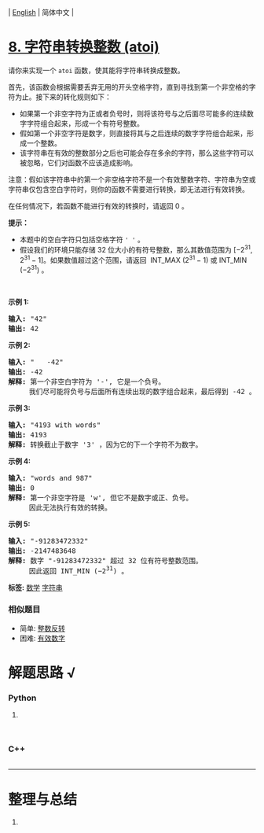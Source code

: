 | [English](README_EN.md) | 简体中文 |

# [8. 字符串转换整数 (atoi)](https://leetcode-cn.com/problems/string-to-integer-atoi)
<p>请你来实现一个&nbsp;<code>atoi</code>&nbsp;函数，使其能将字符串转换成整数。</p>

<p>首先，该函数会根据需要丢弃无用的开头空格字符，直到寻找到第一个非空格的字符为止。接下来的转化规则如下：</p>

<ul>
	<li>如果第一个非空字符为正或者负号时，则将该符号与之后面尽可能多的连续数字字符组合起来，形成一个有符号整数。</li>
	<li>假如第一个非空字符是数字，则直接将其与之后连续的数字字符组合起来，形成一个整数。</li>
	<li>该字符串在有效的整数部分之后也可能会存在多余的字符，那么这些字符可以被忽略，它们对函数不应该造成影响。</li>
</ul>

<p>注意：假如该字符串中的第一个非空格字符不是一个有效整数字符、字符串为空或字符串仅包含空白字符时，则你的函数不需要进行转换，即无法进行有效转换。</p>

<p>在任何情况下，若函数不能进行有效的转换时，请返回 0 。</p>

<p><strong>提示：</strong></p>

<ul>
	<li>本题中的空白字符只包括空格字符 <code>&#39; &#39;</code> 。</li>
	<li>假设我们的环境只能存储 32 位大小的有符号整数，那么其数值范围为&nbsp;[&minus;2<sup>31</sup>,&nbsp; 2<sup>31&nbsp;</sup>&minus; 1]。如果数值超过这个范围，请返回 &nbsp;INT_MAX (2<sup>31&nbsp;</sup>&minus; 1) 或&nbsp;INT_MIN (&minus;2<sup>31</sup>) 。</li>
</ul>

<p>&nbsp;</p>

<p><strong>示例&nbsp;1:</strong></p>

<pre><strong>输入:</strong> &quot;42&quot;
<strong>输出:</strong> 42
</pre>

<p><strong>示例&nbsp;2:</strong></p>

<pre><strong>输入:</strong> &quot;   -42&quot;
<strong>输出:</strong> -42
<strong>解释: </strong>第一个非空白字符为 &#39;-&#39;, 它是一个负号。
&nbsp;    我们尽可能将负号与后面所有连续出现的数字组合起来，最后得到 -42 。
</pre>

<p><strong>示例&nbsp;3:</strong></p>

<pre><strong>输入:</strong> &quot;4193 with words&quot;
<strong>输出:</strong> 4193
<strong>解释:</strong> 转换截止于数字 &#39;3&#39; ，因为它的下一个字符不为数字。
</pre>

<p><strong>示例&nbsp;4:</strong></p>

<pre><strong>输入:</strong> &quot;words and 987&quot;
<strong>输出:</strong> 0
<strong>解释:</strong> 第一个非空字符是 &#39;w&#39;, 但它不是数字或正、负号。
     因此无法执行有效的转换。</pre>

<p><strong>示例&nbsp;5:</strong></p>

<pre><strong>输入:</strong> &quot;-91283472332&quot;
<strong>输出:</strong> -2147483648
<strong>解释:</strong> 数字 &quot;-91283472332&quot; 超过 32 位有符号整数范围。 
&nbsp;    因此返回 INT_MIN (&minus;2<sup>31</sup>) 。
</pre>

**标签:**  [数学](https://leetcode-cn.com/tag/math) [字符串](https://leetcode-cn.com/tag/string) 
 ### 相似题目
- 简单:	[整数反转](https://leetcode-cn.com/problems/reverse-integer) 
- 困难:	[有效数字](https://leetcode-cn.com/problems/valid-number) 

# 解题思路 √

### Python

1. 

```python

```


```python

```

### C++

```cpp

```

---



# 整理与总结

1. 